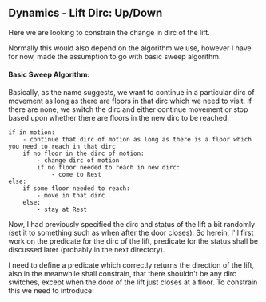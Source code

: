 ## Dynamics - Lift Dirc: Up/Down

Here we are looking to constrain the change in dirc of the lift. 

Normally this would also depend on the algorithm we use, however I have for now, made the assumption to go with basic sweep algorithm.

#### Basic Sweep Algorithm:

Basically, as the name suggests, we want to continue in a particular dirc of movement as long as there are floors in that dirc which we need to visit. If there are 
none, we switch the dirc and either continue movement or stop based upon whether there are floors in the new dirc to be reached.

```
if in motion:
    - continue that dirc of motion as long as there is a floor which you need to reach in that dirc
    if no floor in the dirc of motion:
        - change dirc of motion
        if no floor needed to reach in new dirc:
            - come to Rest
else:
    if some floor needed to reach:
        - move in that dirc
    else:
        - stay at Rest
```

Now, I had previously specified the dirc and status of the lift a bit randomly (set it to something such as when after the door closes). So herein, I'll first work 
on the predicate for the dirc of the lift, predicate for the status shall be discussed later (probably in the next directory).

I need to define a predicate which correctly returns the direction of the lift, also in the meanwhile shall constrain, that there shouldn't be any dirc switches,
except when the door of the lift just closes at a floor. To constrain this we need to introduce:

